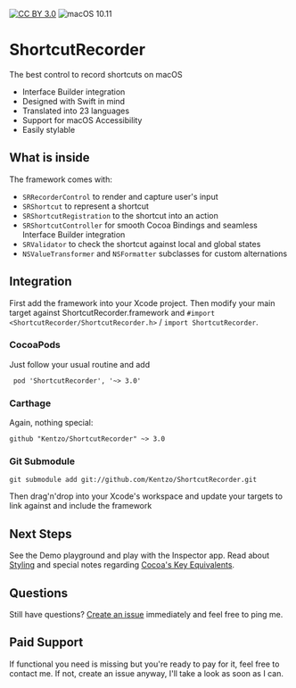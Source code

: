 [![CC BY 3.0](https://img.shields.io/badge/license-CC%20BY%203.0-orange.svg)](http://creativecommons.org/licenses/by/3.0/)
![macOS 10.11](https://img.shields.io/badge/macOS-10.11%2B-black.svg)

# ShortcutRecorder

The best control to record shortcuts on macOS

- Interface Builder integration
- Designed with Swift in mind
- Translated into 23 languages
- Support for macOS Accessibility
- Easily stylable

## What is inside

The framework comes with:
- `SRRecorderControl` to render and capture user's input
- `SRShortcut` to represent a shortcut
- `SRShortcutRegistration` to the shortcut into an action
- `SRShortcutController` for smooth Cocoa Bindings and seamless Interface Builder integration
- `SRValidator` to check the shortcut against local and global states
- `NSValueTransformer` and `NSFormatter` subclasses for custom alternations

## Integration

First add the framework into your Xcode project. Then modify your main target against ShortcutRecorder.framework
and `#import <ShortcutRecorder/ShortcutRecorder.h>` / `import ShortcutRecorder`.

### CocoaPods

Just follow your usual routine and add

     pod 'ShortcutRecorder', '~> 3.0'

### Carthage

Again, nothing special:

    github "Kentzo/ShortcutRecorder" ~> 3.0

### Git Submodule

    git submodule add git://github.com/Kentzo/ShortcutRecorder.git

Then drag'n'drop into your Xcode's workspace and update your targets to link against and include the framework

## Next Steps

See the Demo playground and play with the Inspector app. Read about [Styling]() and special notes regarding [Cocoa's Key Equivalents]().

Questions
---------
Still have questions? [Create an issue](https://github.com/Kentzo/ShortcutRecorder/issues/new) immediately and feel free to ping me.

Paid Support
------------
If functional you need is missing but you're ready to pay for it, feel free to contact me. If not, create an issue anyway, I'll take a look as soon as I can.

